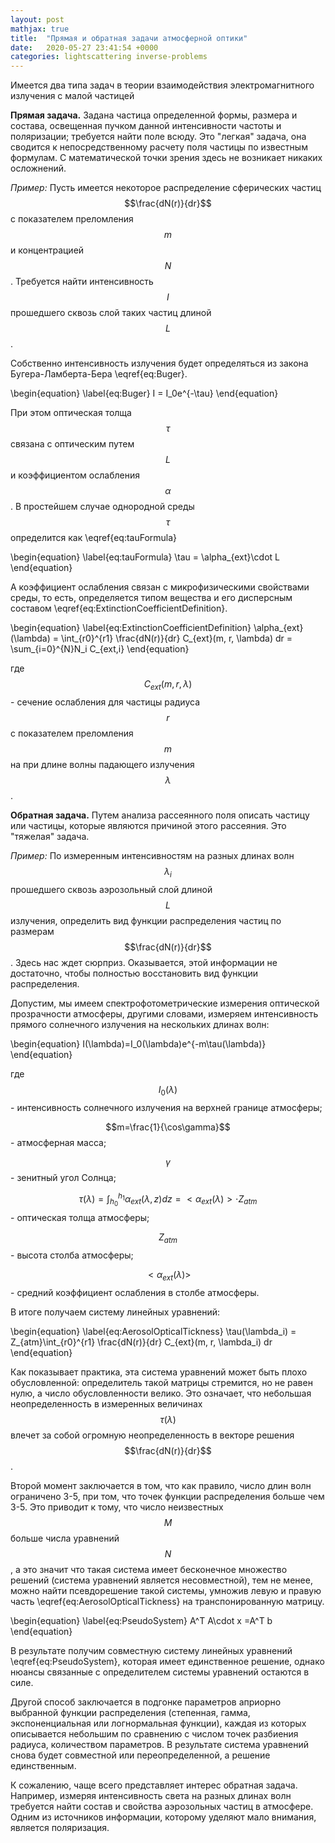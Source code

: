 ```yaml
---
layout: post
mathjax: true
title:  "Прямая и обратная задачи атмосферной оптики"
date:   2020-05-27 23:41:54 +0000
categories: lightscattering inverse-problems
---
```



Имеется два типа задач в теории взаимодействия электромагнитного излучения с малой частицей

__Прямая задача.__ Задана частица определенной формы, размера и состава, освещенная пучком данной интенсивности частоты и поляризации; требуется найти поле всюду. Это "легкая" задача, она сводится к непосредственному расчету поля частицы по известным формулам. С математической точки зрения здесь не возникает никаких осложнений.

_Пример:_ Пусть имеется некоторое распределение сферических частиц $$\frac{dN(r)}{dr}$$ с показателем преломления $$m$$ и концентрацией $$N$$. Требуется найти интенсивность $$I$$ прошедшего сквозь слой таких частиц длиной $$L$$.

Собственно интенсивность излучения будет определяться из закона Бугера-Ламберта-Бера \eqref{eq:Buger}.

\begin{equation}
\label{eq:Buger}
I = I_0e^{-\tau}
\end{equation}

При этом оптическая толща $$\tau$$ связана с оптическим путем $$L$$ и коэффициентом ослабления $$\alpha$$. В простейшем случае однородной среды $$\tau$$ определится как \eqref{eq:tauFormula} 

\begin{equation}
\label{eq:tauFormula}
\tau = \alpha_{ext}\cdot L
\end{equation}

А коэффициент ослабления связан с микрофизическими свойствами среды, то есть, определяется типом вещества и его дисперсным составом \eqref{eq:ExtinctionCoefficientDefinition}.

\begin{equation}
\label{eq:ExtinctionCoefficientDefinition}
\alpha_{ext}(\lambda) = \int_{r0}^{r1} \frac{dN(r)}{dr} C_{ext}(m, r, \lambda) dr = \sum_{i=0}^{N}N_i C_{ext,i} 
\end{equation}

где $$C_{ext}(m, r, \lambda)$$ - сечение ослабления для частицы радиуса $$r$$ с показателем преломления $$m$$ на при длине волны падающего излучения $$\lambda$$.

__Обратная задача.__ Путем анализа рассеянного поля описать частицу или частицы, которые являются причиной этого рассеяния. Это "тяжелая" задача. 

_Пример:_ По измеренным интенсивностям на разных длинах волн $$\lambda_i$$ прошедшего сквозь аэрозольный слой длиной $$L$$ излучения, определить вид функции распределения частиц по размерам $$\frac{dN(r)}{dr}$$. Здесь нас ждет сюрприз. Оказывается, этой информации не достаточно, чтобы полностью восстановить вид функции распределения.

Допустим, мы имеем спектрофотометрические измерения оптической прозрачности атмосферы, другими словами, измеряем интенсивность прямого солнечного излучения на нескольких длинах волн:

\begin{equation}
I(\lambda)=I_0(\lambda)e^{-m\tau(\lambda)}
\end{equation}

где $$I_0(\lambda)$$ - интенсивность солнечного излучения на верхней границе атмосферы;

$$m=\frac{1}{\cos\gamma}$$ - атмосферная масса;

$$\gamma$$ - зенитный угол Солнца;

$$\tau(\lambda) = \int_{h_0}^{h_1}\alpha_{ext}(\lambda, z)dz = <\alpha_{ext}(\lambda)>\cdot Z_{atm}$$ - оптическая толща атмосферы;

$$Z_{atm}$$ - высота столба атмосферы;

$$<\alpha_{ext}(\lambda)>$$ - средний коэффициент ослабления в столбе атмосферы.


В итоге получаем систему линейных уравнений:

\begin{equation}
\label{eq:AerosolOpticalTickness}
\tau(\lambda_i) = Z_{atm}\int_{r0}^{r1} \frac{dN(r)}{dr} C_{ext}(m, r, \lambda_i) dr
\end{equation}

Как показывает практика, эта система уравнений может быть плохо обусловленной: определитель такой матрицы стремится, но не равен нулю, а число обусловленности велико. Это означает, что небольшая неопределенность в измеренных величинах $$\tau(\lambda)$$ влечет за собой огромную неопределенность в векторе решения $$\frac{dN(r)}{dr}$$. 

Второй момент заключается в том, что как правило, число длин волн ограничено 3-5, при том, что точек функции распределения больше чем 3-5. Это приводит к тому, что число неизвестных $$M$$ больше числа уравнений $$N$$, а это значит что такая система имеет бесконечное множество решений (система уравнений является несовместной), тем не менее, можно найти псевдорешение такой системы, умножив левую и правую часть \eqref{eq:AerosolOpticalTickness} на транспонированную матрицу.

\begin{equation}
\label{eq:PseudoSystem}
A^T A\cdot x =A^T b
\end{equation}

В результате получим совместную систему линейных уравнений \eqref{eq:PseudoSystem}, которая имеет единственное решение, однако нюансы связанные с определителем системы уравнений остаются в силе.

Другой способ заключается в подгонке параметров априорно выбранной функции распределения (степенная, гамма, экспоненциальная или логнормальная функции), каждая из которых описывается небольшим по сравнению с числом точек разбиения радиуса, количеством параметров. В результате система уравнений снова будет совместной или переопределенной, а решение единственным.

К сожалению, чаще всего представляет интерес обратная задача. Например, измеряя интенсивность света на разных длинах волн требуется найти состав и свойства аэрозольных частиц в атмосфере. Одним из источников информации, которому уделяют мало внимания, является поляризация.
 
